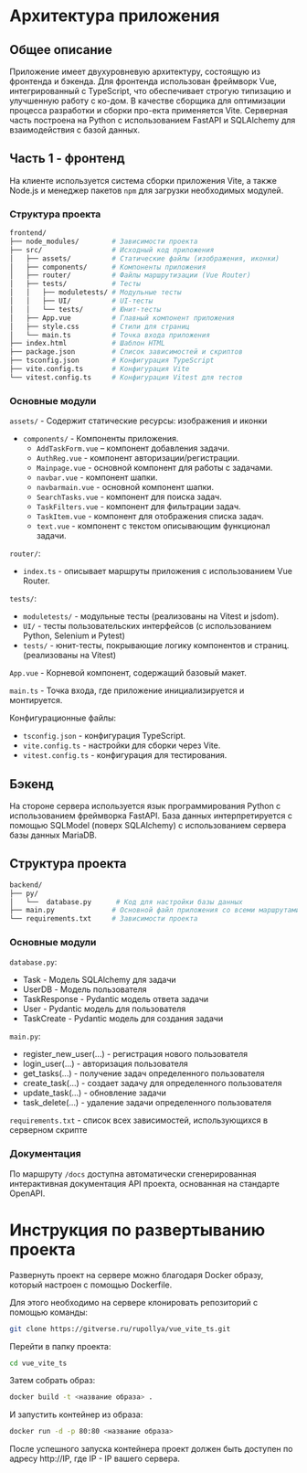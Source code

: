 # Архитектура приложения

## Общее описание

Приложение имеет двухуровневую архитектуру, состоящую из фронтенда и бэкенда. Для фронтенда использован фреймворк Vue, интегрированный с TypeScript, что обеспечивает строгую типизацию и улучшенную работу с ко-дом. В качестве сборщика для оптимизации процесса разработки и сборки про-екта применяется Vite. Серверная часть построена на Python с использованием FastAPI и SQLAlchemy для взаимодействия с базой данных.

## Часть 1 - фронтенд

На клиенте используется система сборки приложения Vite, а также Node.js и менеджер пакетов `npm` для загрузки необходимых модулей.

### Структура проекта

```sh
frontend/
├── node_modules/        # Зависимости проекта
├── src/                 # Исходный код приложения
│   ├── assets/          # Статические файлы (изображения, иконки)
│   ├── components/      # Компоненты приложения
│   ├── router/          # Файлы маршрутизации (Vue Router)
│   ├── tests/           # Тесты
│   │   ├── moduletests/ # Модульные тесты
│   │   ├── UI/          # UI-тесты
│   │   └── tests/       # Юнит-тесты
│   ├── App.vue          # Главный компонент приложения
│   ├── style.css        # Стили для страниц
│   └── main.ts          # Точка входа приложения
├── index.html           # Шаблон HTML
├── package.json         # Список зависимостей и скриптов
├── tsconfig.json        # Конфигурация TypeScript
├── vite.config.ts       # Конфигурация Vite
└── vitest.config.ts     # Конфигурация Vitest для тестов
```

### Основные модули

`assets/` - Содержит статические ресурсы: изображения и иконки

- `components/` - Компоненты приложения.
	- `AddTaskForm.vue` – компонент добавления задачи.
	- `AuthReg.vue` - компонент авторизации/регистрации.
	- `Mainpage.vue` - основной компонент для работы с задачами.
	- `navbar.vue` - компонент шапки.
	- `navbarmain.vue` - основной компонент шапки.
    - `SearchTasks.vue` - компонент для поиска задач.
    - `TaskFilters.vue` - компонент для фильтрации задач.
    - `TaskItem.vue` - компонент для отображения списка задач.
    - `text.vue` - компонент с текстом описывающим функционал задачи.

`router/`:
- `index.ts` - описывает маршруты приложения с использованием Vue Router.

`tests/`:
- `moduletests/` - модульные тесты (реализованы на Vitest и jsdom).
- `UI/` - тесты пользовательских интерфейсов (с использованием Python, Selenium и Pytest)
- `tests/` - юнит-тесты, покрывающие логику компонентов и страниц. (реализованы на Vitest)

`App.vue` - Корневой компонент, содержащий базовый макет.

`main.ts` - Точка входа, где приложение инициализируется и монтируется.

Конфигурационные файлы:
- `tsconfig.json` - конфигурация TypeScript.
- `vite.config.ts` - настройки для сборки через Vite.
- `vitest.config.ts` - конфигурация для тестирования.

## Бэкенд

На стороне сервера используется язык программирования Python c использованием фреймворка FastAPI. База данных интерпретируется с помощью SQLModel (поверх SQLAlchemy) с использованием сервера базы данных MariaDB.

## Структура проекта
```sh
backend/
├── py/                  
│   └──  database.py      # Код для настройки базы данных
├── main.py              # Основной файл приложения со всеми маршрутами и функциями-обработчиками запросов, а также логикой настроки авторизации при помощи JWT токенов
└── requirements.txt     # Зависимости проекта
```

### Основные модули

`database.py`:
- Task - Модель SQLAlchemy для задачи
- UserDB - Модель пользователя
- TaskResponse - Pydantic модель ответа задачи
- User - Pydantic модель для пользователя
- TaskCreate - Pydantic модель для создания задачи

`main.py`:
- register_new_user(...) - регистрация нового пользователя
- login_user(...) - авторизация пользователя
- get_tasks(...) - получение задач определенного пользователя
- create_task(...) - создает задачу для определенного пользователя
- update_task(...) - обновление задачи
- task_delete(...) - удаление задачи определенного пользователя

`requirements.txt` - список всех зависимостей, использующихся в серверном скрипте

### Документация

По маршруту `/docs` доступна автоматически сгенерированная интерактивная документация API проекта, основанная на стандарте OpenAPI.


# Инструкция по развертыванию проекта

Развернуть проект на сервере можно благодаря Docker образу, который настроен с помощью Dockerfile.

Для этого необходимо на сервере клонировать репозиторий с помощью команды:
```sh
git clone https://gitverse.ru/rupollya/vue_vite_ts.git
```

Перейти в папку проекта:
```sh
cd vue_vite_ts
```

Затем собрать образ:
```sh
docker build -t <название образа> .
```

И запустить контейнер из образа:
```sh
docker run -d -p 80:80 <название образа>
```

После успешного запуска контейнера проект должен быть доступен по адресу http://IP, где IP - IP вашего сервера.